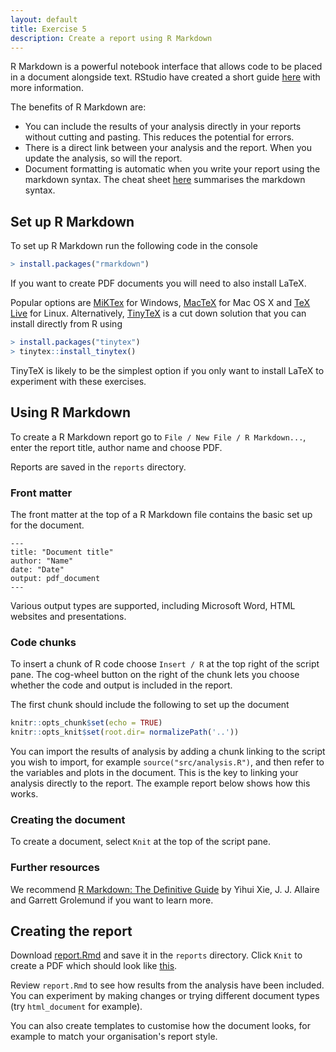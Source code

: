 ```yaml
---
layout: default
title: Exercise 5
description: Create a report using R Markdown
---
```


R Markdown is a powerful notebook interface that allows code to be placed in a document alongside text.  RStudio have created a short guide [here](https://rmarkdown.rstudio.com/lesson-1.html) with more information.

The benefits of R Markdown are:

* You can include the results of your analysis directly in your reports without cutting and pasting.  This reduces the potential for errors.
* There is a direct link between your analysis and the report.  When you update the analysis, so will the report.
* Document formatting is automatic when you write your report using the markdown syntax.  The cheat sheet [here](https://www.rstudio.com/wp-content/uploads/2015/02/rmarkdown-cheatsheet.pdf) summarises the markdown syntax.

## Set up R Markdown

To set up R Markdown run the following code in the console

```R
> install.packages("rmarkdown")
```

If you want to create PDF documents you will need to also install LaTeX.

Popular options are [MiKTex](https://miktex.org/) for Windows, [MacTeX](http://www.tug.org/mactex/) for Mac OS X and [TeX Live](https://www.tug.org/texlive/) for Linux.  Alternatively, [TinyTeX](https://yihui.name/tinytex/) is a cut down solution that you can install directly from R using

```R
> install.packages("tinytex")
> tinytex::install_tinytex()
```

TinyTeX is likely to be the simplest option if you only want to install LaTeX to experiment with these exercises.

## Using R Markdown

To create a R Markdown report go to `File / New File / R Markdown...`, enter the report title, author name and choose PDF.

Reports are saved in the `reports` directory.

### Front matter

The front matter at the top of a R Markdown file contains the basic set up for the document.

```
---
title: "Document title"
author: "Name"
date: "Date"
output: pdf_document
---
```

Various output types are supported, including Microsoft Word, HTML websites and presentations.

### Code chunks

To insert a chunk of R code choose `Insert / R` at the top right of the script pane.  The cog-wheel button on the right of the chunk lets you choose whether the code and output is included in the report.

The first chunk should include the following to set up the document

```R
knitr::opts_chunk$set(echo = TRUE)
knitr::opts_knit$set(root.dir= normalizePath('..'))
```

You can import the results of analysis by adding a chunk linking to the script you wish to import, for example `source("src/analysis.R")`, and then refer to the variables and plots in the document.  This is the key to linking your analysis directly to the report.  The example report below shows how this works.

### Creating the document

To create a document, select `Knit` at the top of the script pane.

### Further resources

We recommend [R Markdown: The Definitive Guide](https://bookdown.org/yihui/rmarkdown/) by Yihui Xie, J. J. Allaire and Garrett Grolemund if you want to learn more.

## Creating the report

Download [report.Rmd](assets/report.Rmd) and save it in the `reports` directory.  Click `Knit` to create a PDF which should look like [this](assets/report.pdf).

Review `report.Rmd` to see how results from the analysis have been included.  You can experiment by making changes or trying different document types (try `html_document` for example).

You can also create templates to customise how the document looks, for example to match your organisation's report style.
